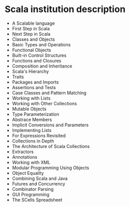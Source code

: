 # Scala institution description

* A Scalable language
* First Step in Scala
* Next Step in Scala
* Classes and Objects
* Basic Types and Operations
* Functional Objects
* Built-in Control Structures
* Functions and Closures
* Composition and Inheritance
* Scala's Hierarchy
* Traits
* Packages and Imports
* Assertions and Tests
* Case Classes and Pattern Matching
* Working with Lists
* Working with Other Collections
* Mutable Objects
* Type Parameterization
* Abstrace Members
* Implicit Conversions and Parameters
* Implementing Lists
* For Expressions Revisited
* Collections in Depth
* The Architecture of Scala Collections
* Extractors
* Annotations
* Working with XML
* Modular Programming Using Objects
* Object Equality
* Combining Scala and Java
* Futures and Concurrency
* Combinator Parsing
* GUI Programming
* The SCells Spreadsheet
